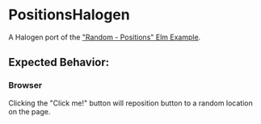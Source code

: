 # PositionsHalogen

A Halogen port of the ["Random - Positions" Elm Example](https://elm-lang.org/examples).

## Expected Behavior:

### Browser

Clicking the "Click me!" button will reposition button to a random location on the page.
